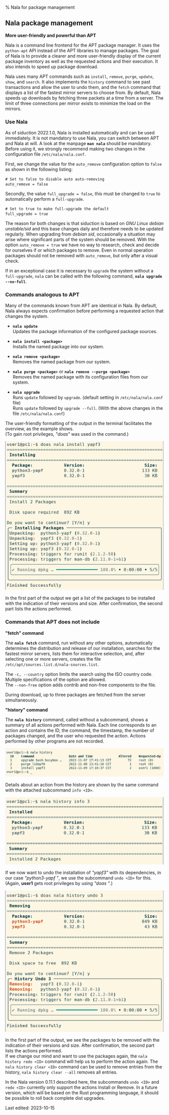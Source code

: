 % Nala for package management

## Nala package management

**More user-friendly and powerful than APT**

Nala is a command line frontend for the APT package manager. It uses the `python-apt` API instead of the APT libraries to manage packages. The goal of Nala is to provide a clearer and more user-friendly display of the current package inventory as well as the requested actions and their execution. It also intends to speed up package download.


Nala uses many APT commands such as `install`, `remove`, `purge`, `update`, `show`, and `search`. It also implements the `history` command to see past transactions and allow the user to undo them, and the `fetch` command that displays a list of the fastest mirror servers to choose from. By default, Nala speeds up downloads by fetching three packets at a time from a server. The limit of three connections per mirror exists to minimize the load on the mirrors.

### Use Nala

As of siduction 2022.1.0, Nala is installed automatically and can be used immediately. It is not mandatory to use Nala, you can switch between APT and Nala at will. A look at the manpage **`man nala`** should be mandatory. Before using it, we strongly recommend making two changes in the configuration file `/etc/nala/nala.conf`.  

First, we change the value for the `auto_remove` configuration option to `false` as shown in the following listing:

~~~
# Set to false to disable auto auto-removing
auto_remove = false
~~~

Secondly, the value `full_upgrade = false`, this must be changed to `true` to automatically perform a `full-upgrade`.

~~~
# Set to true to make full-upgrade the default
full_upgrade = true
~~~

The reason for both changes is that siduction is based on *GNU Linux debian unstable/sid* and this base changes daily and therefore needs to be updated regularly. When upgrading from *debian sid*, occasionally a situation may arise where significant parts of the system should be removed. With the option `auto_remove = true` we have no way to research, check and decide for ourselves if or which packages to remove. Even in normal operation packages should not be removed with `auto_remove`, but only after a visual check.

If in an exceptional case it is necessary to `upgrade` the system without a `full-upgrade`, `nala` can be called with the following command, **`nala upgrade --no-full`**.

### Commands analogous to APT

Many of the commands known from APT are identical in Nala. By default, Nala always expects confirmation before performing a requested action that changes the system.

+ **`nala update`**  
  Updates the package information of the configured package sources.
  
+ **`nala install <package>`**  
  Installs the named package into our system.
  
+ **`nala remove <package>`**  
  Removes the named package from our system.
  
+ **`nala purge <package>`** or **`nala remove --purge <package>`**  
  Removes the named package with its configuration files from our system.
  
+ **`nala upgrade`**  
  Runs `update` followed by `upgrade`. (default setting in `/etc/nala/nala.conf` file)  
  Runs `update` followed by `upgrade --full`. (With the above changes in the file `/etc/nala/nala.conf`)

The user-friendly formatting of the output in the terminal facilitates the overview, as the example shows.  
(To gain root privileges, *"doas"* was used in the command.)

![Nala install](./images-en/nala/nala-install-en.png)

In the first part of the output we get a list of the packages to be installed with the indication of their versions and size. After confirmation, the second part lists the actions performed.

### Commands that APT does not include

**"fetch" command**

The **`nala fetch`** command, run without any other options, automatically determines the distribution and release of our installation, searches for the fastest mirror servers, lists them for interactive selection, and, after selecting one or more servers, creates the file `/etc/apt/sources.list.d/nala-sources.list`.

The `-c, --country` option limits the search using the ISO country code. Multiple specifications of the option are allowed.  
The `--non-free` option adds contrib and non-free components to the file.

During download, up to three packages are fetched from the server simultaneously.

**"history" command**

The **`nala history`** command, called without a subcommand, shows a summary of all actions performed with Nala. Each line corresponds to an action and contains the ID, the command, the timestamp, the number of packages changed, and the user who requested the action. Actions performed by other programs are not recorded.

![Nala install](./images-en/nala/nala-history-en.png)

Details about an action from the history are shown by the same command with the attached subcommand `info <ID>`.

![Nala install](./images-en/nala/nala-history-info-en.png)

If we now want to undo the installation of *"yapf3"* with its dependencies, in our case *"python3-yapf "*, we use the subcommand `undo <ID>` for this.  
(Again, **user1** gets root privileges by using *"doas "*.)

![Nala install](./images-en/nala/nala-history-undo-en.png)

In the first part of the output, we see the packages to be removed with the indication of their versions and size. After confirmation, the second part lists the actions performed.  
If we change our mind and want to use the packages again, the `nala history redo <ID>` command will help us to perform the action again. The `nala history clear <ID>` command can be used to remove entries from the history, `nala history clear --all` removes all entries.

In the Nala version 0.11.1 described here, the subcommands `undo <ID>` and `redo <ID>` currently only support the actions Install or Remove. In a future version, which will be based on the Rust programming language, it should be possible to roll back complete dist upgrades.

<div id="rev">Last edited: 2023-10-15</div>
